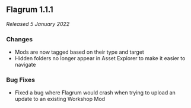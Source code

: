 ## Flagrum 1.1.1

_Released 5 January 2022_

### Changes

- Mods are now tagged based on their type and target
- Hidden folders no longer appear in Asset Explorer to make it easier to navigate

### Bug Fixes

- Fixed a bug where Flagrum would crash when trying to upload an update to an existing Workshop Mod